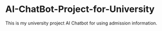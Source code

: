# AI-ChatBot-Project-for-University
This is my university project AI Chatbot for using admission information.
